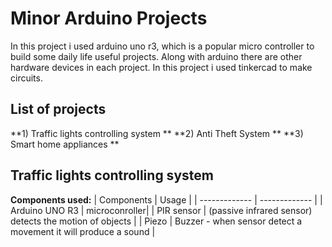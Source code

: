 
# Minor Arduino Projects

In this project i used arduino uno r3, which is a popular micro controller to build some daily life useful projects. Along with arduino there are other hardware devices in each project.
In this project i used tinkercad to make circuits.

## List of projects
**1) Traffic lights controlling system ** 
**2) Anti Theft System ** 
**3) Smart home appliances ** 

## Traffic lights controlling system

**Components used:**
| Components     | Usage         |
| -------------  | ------------- |
| Arduino UNO R3 | microconroller|
| PIR sensor     | (passive infrared sensor) detects the motion of objects |
| Piezo          | Buzzer - when sensor detect a movement it will produce a sound |


